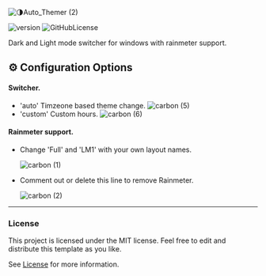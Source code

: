 ![🌗Auto_Themer (2)](https://user-images.githubusercontent.com/93008528/162167270-ebfc6ada-8617-4b65-b901-14b7b4e87541.png)

![version](https://img.shields.io/badge/version-v1.0.1-blue) ![GitHubLicense](https://img.shields.io/github/license/BeefyBento/Auto-Themer)

Dark and Light mode switcher for windows with rainmeter support.

## ⚙ Configuration Options
#### Switcher.

* 'auto' Timzeone based theme change.
    ![carbon (5)](https://user-images.githubusercontent.com/93008528/162165352-3e141951-578b-4c89-8634-135f07e34086.png)
* 'custom' Custom hours.
    ![carbon (6)](https://user-images.githubusercontent.com/93008528/162165742-3a95ff7d-d8c3-4735-96c6-ab398f3a9cb7.png)
    
#### Rainmeter support.

* Change 'Full' and 'LM1' with your own layout names.

    ![carbon (1)](https://user-images.githubusercontent.com/93008528/162163932-e6b3ba20-ae98-4413-b218-efad9fcd9b61.png)

* Comment out or delete this line to remove Rainmeter.

    ![carbon (2)](https://user-images.githubusercontent.com/93008528/162163499-7fca99f6-9fcf-40f1-a23d-7d9863b2de62.png)
---
### License
  This project is licensed under the MIT license. Feel free to edit and distribute this template as you like.

  See [License](https://github.com/BeefyBento/Auto-Themer/blob/main/LICENSE) for more information.
  
